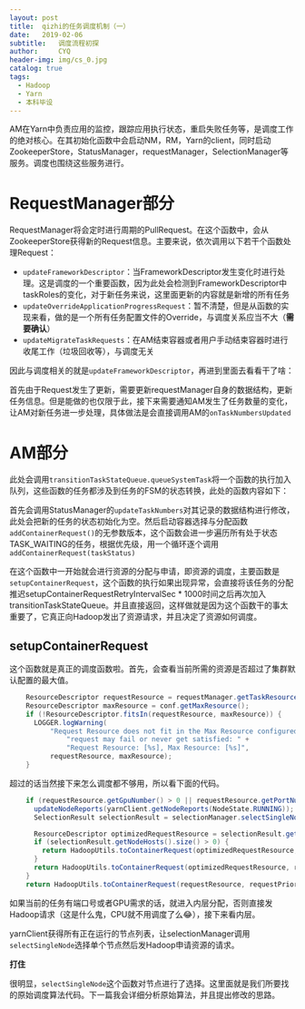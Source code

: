 ```yaml
---
layout: post
title:  qizhi的任务调度机制（一）
date:   2019-02-06
subtitle:   调度流程初探
author:     CYQ
header-img: img/cs_0.jpg
catalog: true
tags:
  - Hadoop
  - Yarn
  - 本科毕设
---
```


AM在Yarn中负责应用的监控，跟踪应用执行状态，重启失败任务等，是调度工作的绝对核心。在其初始化函数中会启动NM，RM，Yarn的client，同时启动ZookeeperStore，StatusManager，requestManager，SelectionManager等服务。调度也围绕这些服务进行。

# RequestManager部分

RequestManager将会定时进行周期的PullRequest。在这个函数中，会从ZookeeperStore获得新的Request信息。主要来说，依次调用以下若干个函数处理Request：

- `updateFrameworkDescriptor`：当FrameworkDescriptor发生变化时进行处理。这是调度的一个重要函数，因为此处会检测到FrameworkDescriptor中taskRoles的变化，对于新任务来说，这里面更新的内容就是新增的所有任务
- `updateOverrideApplicationProgressRequest`：暂不清楚，但是从函数的实现来看，做的是一个所有任务配置文件的Override，与调度关系应当不大（**需要确认**）
- `updateMigrateTaskRequests`：在AM结束容器或者用户手动结束容器时进行收尾工作（垃圾回收等），与调度无关

因此与调度相关的就是`updateFrameworkDescriptor`，再进到里面去看看干了啥：

首先由于Request发生了更新，需要更新requestManager自身的数据结构，更新任务信息。但是能做的也仅限于此，接下来需要通知AM发生了任务数量的变化，让AM对新任务进一步处理，具体做法是会直接调用AM的`onTaskNumbersUpdated`

# AM部分

此处会调用`transitionTaskStateQueue.queueSystemTask`将一个函数的执行加入队列，这些函数的任务都涉及到任务的FSM的状态转换，此处的函数内容如下：

首先会调用StatusManager的`updateTaskNumbers`对其记录的数据结构进行修改，此处会把新的任务的状态初始化为空。然后启动容器选择与分配函数`addContainerRequest()`的无参数版本，这个函数会进一步遍历所有处于状态TASK_WAITING的任务，根据优先级，用一个循环逐个调用`addContainerRequest(taskStatus)`

在这个函数中一开始就会进行资源的分配与申请，即资源的调度，主要函数是`setupContainerRequest`，这个函数的执行如果出现异常，会直接将该任务的分配推迟setupContainerRequestRetryIntervalSec * 1000时间之后再次加入transitionTaskStateQueue。并且直接返回，这样做就是因为这个函数干的事太重要了，它真正向Hadoop发出了资源请求，并且决定了资源如何调度。

## setupContainerRequest

这个函数就是真正的调度函数啦。首先，会查看当前所需的资源是否超过了集群默认配置的最大值。

```java
    ResourceDescriptor requestResource = requestManager.getTaskResources().get(taskRoleName);
    ResourceDescriptor maxResource = conf.getMaxResource();
    if (!ResourceDescriptor.fitsIn(requestResource, maxResource)) {
      LOGGER.logWarning(
          "Request Resource does not fit in the Max Resource configured in current cluster, " +
              "request may fail or never get satisfied: " +
              "Request Resource: [%s], Max Resource: [%s]",
          requestResource, maxResource);
    }
```

 超过的话当然接下来怎么调度都不够用，所以看下面的代码。

```java
    if (requestResource.getGpuNumber() > 0 || requestResource.getPortNumber() > 0) {
      updateNodeReports(yarnClient.getNodeReports(NodeState.RUNNING));
      SelectionResult selectionResult = selectionManager.selectSingleNode(taskRoleName);

      ResourceDescriptor optimizedRequestResource = selectionResult.getOptimizedResource();
      if (selectionResult.getNodeHosts().size() > 0) {
        return HadoopUtils.toContainerRequest(optimizedRequestResource, requestPriority, null, selectionResult.getNodeHosts().get(0));
      }
      return HadoopUtils.toContainerRequest(optimizedRequestResource, requestPriority, requestNodeLabel, null);
    }
    return HadoopUtils.toContainerRequest(requestResource, requestPriority, requestNodeLabel, null);
```

如果当前的任务有端口号或者GPU需求的话，就进入内层分配，否则直接发Hadoop请求（这是什么鬼，CPU就不用调度了么😂），接下来看内层。

yarnClient获得所有正在运行的节点列表，让selectionManager调用`selectSingleNode`选择单个节点然后发Hadoop申请资源的请求。

**打住**

很明显，`selectSingleNode`这个函数对节点进行了选择。这里面就是我们所要找的原始调度算法代码。下一篇我会详细分析原始算法，并且提出修改的思路。